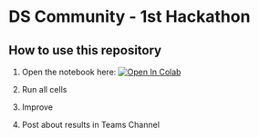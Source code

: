 # DS Community - 1st Hackathon

## How to use this repository
1. Open the notebook here: [![Open In Colab](https://colab.research.google.com/assets/colab-badge.svg)](https://colab.research.google.com/github/zerweck/dscommunity-hackathon/blob/hackathon1/hackathon_notebook.ipynb)

2. Run all cells
3. Improve
4. Post about results in Teams Channel
